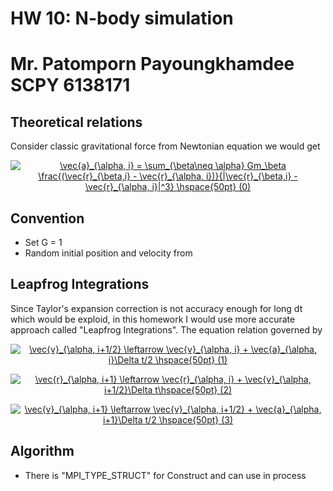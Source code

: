 # HW 10: N-body simulation
# Mr. Patomporn Payoungkhamdee SCPY 6138171

## Theoretical relations
Consider classic gravitational force from Newtonian equation we would get

<p align="center">
<a href="https://www.codecogs.com/eqnedit.php?latex=\vec{a}_{\alpha,&space;i}&space;=&space;\sum_{\beta\neq&space;\alpha}&space;Gm_\beta&space;\frac{(\vec{r}_{\beta,i}&space;-&space;\vec{r}_{\alpha,&space;i})}{|\vec{r}_{\beta,i}&space;-&space;\vec{r}_{\alpha,&space;i}|^3}&space;\hspace{50pt}&space;(0)" target="_blank"><img src="https://latex.codecogs.com/gif.latex?\vec{a}_{\alpha,&space;i}&space;=&space;\sum_{\beta\neq&space;\alpha}&space;Gm_\beta&space;\frac{(\vec{r}_{\beta,i}&space;-&space;\vec{r}_{\alpha,&space;i})}{|\vec{r}_{\beta,i}&space;-&space;\vec{r}_{\alpha,&space;i}|^3}&space;\hspace{50pt}&space;(0)" title="\vec{a}_{\alpha, i} = \sum_{\beta\neq \alpha} Gm_\beta \frac{(\vec{r}_{\beta,i} - \vec{r}_{\alpha, i})}{|\vec{r}_{\beta,i} - \vec{r}_{\alpha, i}|^3} \hspace{50pt} (0)" /></a>
</p>

## Convention
* Set G = 1 
* Random initial position and velocity from 

## Leapfrog Integrations
Since Taylor's expansion correction is not accuracy enough for long dt which would be exploid, in this homework I would use more accurate approach called "Leapfrog Integrations". The equation relation governed by
<p align="center">
<a href="https://www.codecogs.com/eqnedit.php?latex=\vec{v}_{\alpha,&space;i&plus;1/2}&space;\leftarrow&space;\vec{v}_{\alpha,&space;i}&space;&plus;&space;\vec{a}_{\alpha,&space;i}\Delta&space;t/2&space;\hspace{50pt}&space;(1)" target="_blank"><img src="https://latex.codecogs.com/gif.latex?\vec{v}_{\alpha,&space;i&plus;1/2}&space;\leftarrow&space;\vec{v}_{\alpha,&space;i}&space;&plus;&space;\vec{a}_{\alpha,&space;i}\Delta&space;t/2&space;\hspace{50pt}&space;(1)" title="\vec{v}_{\alpha, i+1/2} \leftarrow \vec{v}_{\alpha, i} + \vec{a}_{\alpha, i}\Delta t/2 \hspace{50pt} (1)" /></a>
</p>

<p align="center">
<a href="https://www.codecogs.com/eqnedit.php?latex=\vec{r}_{\alpha,&space;i&plus;1}&space;\leftarrow&space;\vec{r}_{\alpha,&space;i}&space;&plus;&space;\vec{v}_{\alpha,&space;i&plus;1/2}\Delta&space;t\hspace{50pt}&space;(2)" target="_blank"><img src="https://latex.codecogs.com/gif.latex?\vec{r}_{\alpha,&space;i&plus;1}&space;\leftarrow&space;\vec{r}_{\alpha,&space;i}&space;&plus;&space;\vec{v}_{\alpha,&space;i&plus;1/2}\Delta&space;t\hspace{50pt}&space;(2)" title="\vec{r}_{\alpha, i+1} \leftarrow \vec{r}_{\alpha, i} + \vec{v}_{\alpha, i+1/2}\Delta t\hspace{50pt} (2)" /></a>
</p>

<p align="center">
<a href="https://www.codecogs.com/eqnedit.php?latex=\vec{v}_{\alpha,&space;i&plus;1}&space;\leftarrow&space;\vec{v}_{\alpha,&space;i&plus;1/2}&space;&plus;&space;\vec{a}_{\alpha,&space;i&plus;1}\Delta&space;t/2&space;\hspace{50pt}&space;(3)" target="_blank"><img src="https://latex.codecogs.com/gif.latex?\vec{v}_{\alpha,&space;i&plus;1}&space;\leftarrow&space;\vec{v}_{\alpha,&space;i&plus;1/2}&space;&plus;&space;\vec{a}_{\alpha,&space;i&plus;1}\Delta&space;t/2&space;\hspace{50pt}&space;(3)" title="\vec{v}_{\alpha, i+1} \leftarrow \vec{v}_{\alpha, i+1/2} + \vec{a}_{\alpha, i+1}\Delta t/2 \hspace{50pt} (3)" /></a>
</p>

## Algorithm
* There is "MPI_TYPE_STRUCT" for Construct and can use in process